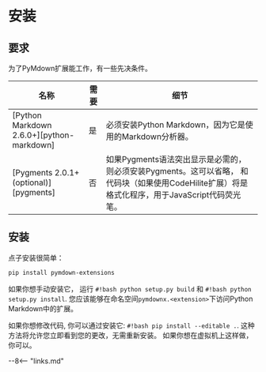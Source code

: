 # 安装

## 要求

为了PyMdown扩展能工作，有一些先决条件。

| 名称                                       | 需要 | 细节 |
| ----------------------------------------- | ---- | - |
| [Python Markdown 2.6.0+][python-markdown] | 是   | 必须安装Python Markdown，因为它是使用的Markdown分析器。|
| [Pygments 2.0.1+ (optional)][pygments]    | 否   | 如果Pygments语法突出显示是必需的，则必须安装Pygments。这可以省略， 和代码块（如果使用CodeHilite扩展）将是格式化程序，用于JavaScript代码荧光笔。 |

## 安装

点子安装很简单：

```bash
pip install pymdown-extensions
```

如果你想手动安装它， 运行 `#!bash python setup.py build` 和 `#!bash python setup.py install`.  您应该能够在命名空间`pymdownx.<extension>`下访问Python Markdown中的扩展。

如果你想修改代码, 你可以通过安装它: `#!bash pip install --editable .`.  这种方法将允许您立即看到您的更改，无需重新安装。 如果你想在虚拟机上这样做，你可以。

--8<-- "links.md"
